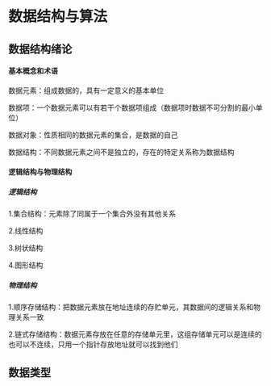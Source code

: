 # 数据结构与算法

## 数据结构绪论

#### 基本概念和术语

数据元素：组成数据的，具有一定意义的基本单位

数据项：一个数据元素可以有若干个数据项组成（数据项时数据不可分割的最小单位）

数据对象：性质相同的数据元素的集合，是数据的自己

数据结构：不同数据元素之间不是独立的，存在的特定关系称为数据结构

 #### 逻辑结构与物理结构

##### 逻辑结构

1.集合结构：元素除了同属于一个集合外没有其他关系

2.线性结构

3.树状结构

4.图形结构

##### 物理结构

1.顺序存储结构：把数据元素放在地址连续的存贮单元，其数据间的逻辑关系和物理关系一致

2.链式存储结构：数据元素存放在任意的存储单元里，这组存储单元可以是连续的也可以不连续，只用一个指针存放地址就可以找到他们

## 数据类型

